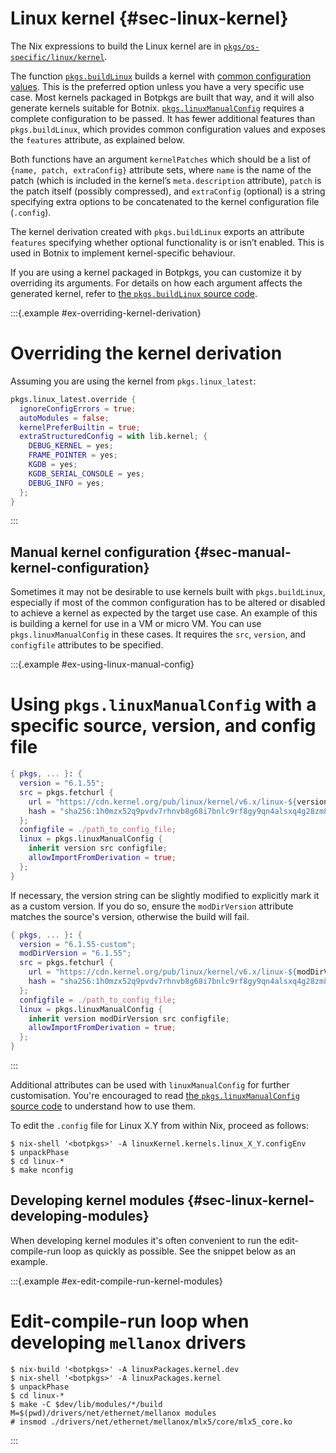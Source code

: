 # Linux kernel {#sec-linux-kernel}

The Nix expressions to build the Linux kernel are in [`pkgs/os-specific/linux/kernel`](https://github.com/nervosys/Botnix/blob/master/pkgs/os-specific/linux/kernel).

The function [`pkgs.buildLinux`](https://github.com/nervosys/Botnix/blob/d77bda728d5041c1294a68fb25c79e2d161f62b9/pkgs/os-specific/linux/kernel/generic.nix) builds a kernel with [common configuration values](https://github.com/nervosys/Botnix/blob/d77bda728d5041c1294a68fb25c79e2d161f62b9/pkgs/os-specific/linux/kernel/common-config.nix).
This is the preferred option unless you have a very specific use case.
Most kernels packaged in Botpkgs are built that way, and it will also generate kernels suitable for Botnix.
[`pkgs.linuxManualConfig`](https://github.com/nervosys/Botnix/blob/d77bda728d5041c1294a68fb25c79e2d161f62b9/pkgs/os-specific/linux/kernel/manual-config.nix) requires a complete configuration to be passed.
It has fewer additional features than `pkgs.buildLinux`, which provides common configuration values and exposes the `features` attribute, as explained below.

Both functions have an argument `kernelPatches` which should be a list of `{name, patch, extraConfig}` attribute sets, where `name` is the name of the patch (which is included in the kernel’s `meta.description` attribute), `patch` is the patch itself (possibly compressed), and `extraConfig` (optional) is a string specifying extra options to be concatenated to the kernel configuration file (`.config`).

The kernel derivation created with `pkgs.buildLinux` exports an attribute `features` specifying whether optional functionality is or isn’t enabled. This is used in Botnix to implement kernel-specific behaviour.

If you are using a kernel packaged in Botpkgs, you can customize it by overriding its arguments. For details on how each argument affects the generated kernel, refer to [the `pkgs.buildLinux` source code](https://github.com/nervosys/Botnix/blob/d77bda728d5041c1294a68fb25c79e2d161f62b9/pkgs/os-specific/linux/kernel/generic.nix).

:::{.example #ex-overriding-kernel-derivation}

# Overriding the kernel derivation

Assuming you are using the kernel from `pkgs.linux_latest`:

```nix
pkgs.linux_latest.override {
  ignoreConfigErrors = true;
  autoModules = false;
  kernelPreferBuiltin = true;
  extraStructuredConfig = with lib.kernel; {
    DEBUG_KERNEL = yes;
    FRAME_POINTER = yes;
    KGDB = yes;
    KGDB_SERIAL_CONSOLE = yes;
    DEBUG_INFO = yes;
  };
}
```

:::

## Manual kernel configuration {#sec-manual-kernel-configuration}

Sometimes it may not be desirable to use kernels built with `pkgs.buildLinux`, especially if most of the common configuration has to be altered or disabled to achieve a kernel as expected by the target use case.
An example of this is building a kernel for use in a VM or micro VM. You can use `pkgs.linuxManualConfig` in these cases. It requires the `src`, `version`, and `configfile` attributes to be specified.

:::{.example #ex-using-linux-manual-config}

# Using `pkgs.linuxManualConfig` with a specific source, version, and config file

```nix
{ pkgs, ... }: {
  version = "6.1.55";
  src = pkgs.fetchurl {
    url = "https://cdn.kernel.org/pub/linux/kernel/v6.x/linux-${version}.tar.xz";
    hash = "sha256:1h0mzx52q9pvdv7rhnvb8g68i7bnlc9rf8gy9qn4alsxq4g28zm8";
  };
  configfile = ./path_to_config_file;
  linux = pkgs.linuxManualConfig {
    inherit version src configfile;
    allowImportFromDerivation = true;
  };
}
```

If necessary, the version string can be slightly modified to explicitly mark it as a custom version. If you do so, ensure the `modDirVersion` attribute matches the source's version, otherwise the build will fail.

```nix
{ pkgs, ... }: {
  version = "6.1.55-custom";
  modDirVersion = "6.1.55";
  src = pkgs.fetchurl {
    url = "https://cdn.kernel.org/pub/linux/kernel/v6.x/linux-${modDirVersion}.tar.xz";
    hash = "sha256:1h0mzx52q9pvdv7rhnvb8g68i7bnlc9rf8gy9qn4alsxq4g28zm8";
  };
  configfile = ./path_to_config_file;
  linux = pkgs.linuxManualConfig {
    inherit version modDirVersion src configfile;
    allowImportFromDerivation = true;
  };
}
```

:::

Additional attributes can be used with `linuxManualConfig` for further customisation. You're encouraged to read [the `pkgs.linuxManualConfig` source code](https://github.com/nervosys/Botnix/blob/d77bda728d5041c1294a68fb25c79e2d161f62b9/pkgs/os-specific/linux/kernel/manual-config.nix) to understand how to use them.

To edit the `.config` file for Linux X.Y from within Nix, proceed as follows:

```ShellSession
$ nix-shell '<botpkgs>' -A linuxKernel.kernels.linux_X_Y.configEnv
$ unpackPhase
$ cd linux-*
$ make nconfig
```

## Developing kernel modules {#sec-linux-kernel-developing-modules}

When developing kernel modules it's often convenient to run the edit-compile-run loop as quickly as possible.
See the snippet below as an example.

:::{.example #ex-edit-compile-run-kernel-modules}

# Edit-compile-run loop when developing `mellanox` drivers

```ShellSession
$ nix-build '<botpkgs>' -A linuxPackages.kernel.dev
$ nix-shell '<botpkgs>' -A linuxPackages.kernel
$ unpackPhase
$ cd linux-*
$ make -C $dev/lib/modules/*/build M=$(pwd)/drivers/net/ethernet/mellanox modules
# insmod ./drivers/net/ethernet/mellanox/mlx5/core/mlx5_core.ko
```

:::
